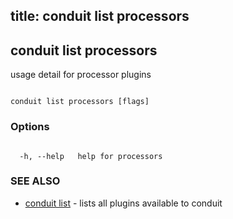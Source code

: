 title: conduit list processors
---
## conduit list processors



usage detail for processor plugins



```

conduit list processors [flags]

```



### Options



```

  -h, --help   help for processors

```



### SEE ALSO



* [conduit list](../../list/list/)	 - lists all plugins available to conduit



